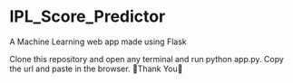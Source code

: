 # IPL_Score_Predictor
A Machine Learning web app made using Flask

Clone this repository and open any terminal and run python app.py. Copy the url and paste in the browser. 🙂Thank You🙂
